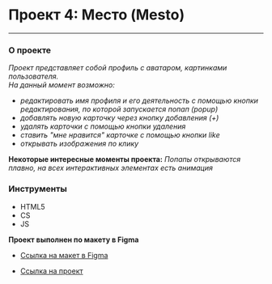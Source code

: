 # Проект 4: Место (Mesto)
--------------------------

### О проекте 

_Проект представляет собой профиль с аватаром, картинками пользователя._  
_На данный момент возможно:_ 
* _редактировать имя профиля и его деятельность с помощью кнопки редактирования, по которой запускается попап (popup)_ 
* _добавлять новую карточку через кнопку добавления (+)_ 
* _удалять карточки с помощью кнопки удаления_ 
* _ставить "мне нравится" карточке с помощью кнопки like_ 
* _открывать изображения по клику_

**Некоторые интересные моменты проекта:** 
_Попапы открываются плавно, на всех интерактивных элементах есть анимация_ 


### Инструменты 

* HTML5 
* CS 
* JS 



**Проект выполнен по макету в Figma**

* [Ссылка на макет в Figma](https://www.figma.com/file/StZjf8HnoeLdiXS7dYrLAh/JavaScript.-Sprint-4)


* [Ссылка на проект](https://mariaaddict.github.io/mesto/index.html "Мой проект, смотри! :)")